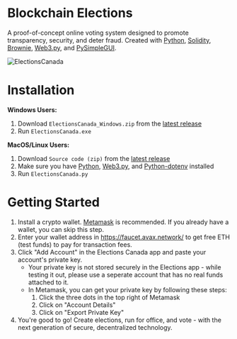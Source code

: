 # Blockchain Elections
A proof-of-concept online voting system designed to promote transparency, security, and deter fraud. Created with [Python](https://www.python.org/), [Solidity](https://github.com/ethereum/solidity), [Brownie](https://github.com/eth-brownie/brownie), [Web3.py](https://github.com/ethereum/web3.py), and [PySimpleGUI](https://github.com/PySimpleGUI/PySimpleGUI).

![ElectionsCanada](https://user-images.githubusercontent.com/18093763/174925401-a60b3544-fb70-4803-a520-9a03bd38e107.png)

# Installation
**Windows Users:**
1. Download `ElectionsCanada_Windows.zip` from the [latest release](https://github.com/xavierdmello/Blockchain_Elections/releases/latest)
2. Run `ElectionsCanada.exe`

**MacOS/Linux Users:**
1. Download `Source code (zip)` from the [latest release](https://github.com/xavierdmello/Blockchain_Elections/releases/latest)
2. Make sure you have [Python](https://www.python.org/), [Web3.py](https://pypi.org/project/web3/), and [Python-dotenv](https://pypi.org/project/python-dotenv/) installed
3. Run `ElectionsCanada.py`

# Getting Started 
1. Install a crypto wallet. [Metamask](https://metamask.io/) is recommended. If you already have a wallet, you can skip this step.
2. Enter your wallet address in https://faucet.avax.network/ to get free ETH (test funds) to pay for transaction fees.
3. Click "Add Account" in the Elections Canada app and paste your account's private key.
    - Your private key is not stored securely in the Elections app - while testing it out, please use a seperate account that has no real funds attached to it.
    - In Metamask, you can get your private key by following these steps:
      1. Click the three dots in the top right of Metamask
      2. Click on "Account Details"
      3. Click on "Export Private Key"
4. You're good to go! Create elections, run for office, and vote - with the next generation of secure, decentralized technology.
